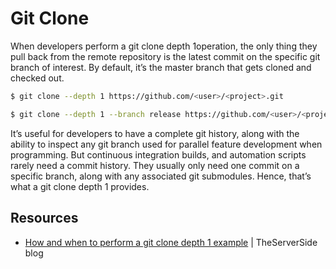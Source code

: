 # Git Clone

When developers perform a git clone depth 1operation, the only thing they pull back from the remote repository is the latest commit on the specific git branch of interest. By default, it’s the master branch that gets cloned and checked out.

```sh
$ git clone --depth 1 https://github.com/<user>/<project>.git

$ git clone --depth 1 --branch release https://github.com/<user>/<project>.git
```

It’s useful for developers to have a complete git history, along with the ability to inspect any git branch used for parallel feature development when programming. But continuous integration builds, and automation scripts rarely need a commit history. They usually only need one commit on a specific branch, along with any associated git submodules. Hence, that’s what a git clone depth 1 provides.

## Resources

* [How and when to perform a git clone depth 1 example](https://www.theserverside.com/blog/Coffee-Talk-Java-News-Stories-and-Opinions/How-and-when-to-perform-a-depth-1-git-clone) | TheServerSide blog
